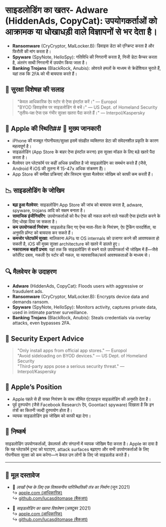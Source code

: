 # साइडलोडिंग का खतर- **Adware** (HiddenAds, CopyCat): उपयोगकर्ताओं को आक्रामक या धोखाधड़ी वाले विज्ञापनों से भर देता है।  
- **Ransomware** (CryCryptor, MalLocker.B): डिवाइस डेटा को एन्क्रिप्ट करता है और फिरौती की मांग करता है।  
- **Spyware** (SpyNote, HelloSpy): गतिविधि की निगरानी करता है, निजी डेटा कैप्चर करता है, अंतरंग साथी निगरानी में उपयोग किया जाता है।  
- **Banking Trojans** (BlackRock, Anubis): ओवरले हमलों के माध्यम से क्रेडेंशियल चुराते हैं, यहां तक कि 2FA को भी बायपास करते हैं।  

## 🧠 सुरक्षा विशेषज्ञ की सलाह  

> "केवल आधिकारिक ऐप स्टोर से ऐप्स इंस्टॉल करें।" — Europol  
> "BYOD डिवाइसेस पर साइडलोडिंग से बचें।" — US Dept. of Homeland Security  
> "तृतीय-पक्ष ऐप्स एक गंभीर सुरक्षा खतरा पैदा करते हैं।" — Interpol/Kaspersky  

## 🚫 Apple की स्थिति## 📌 मुख्य जानकारी  

- iPhone की मजबूत गोपनीयता/सुरक्षा इसमें संग्रहीत व्यक्तिगत डेटा की संवेदनशील प्रकृति के कारण महत्वपूर्ण है।  
- साइडलोडिंग (App Store के बाहर ऐप्स इंस्टॉल करना) इस सुरक्षा मॉडल के लिए बड़े खतरे पैदा करता है।  
- मैलवेयर उन प्लेटफॉर्म पर कहीं अधिक प्रचलित है जो साइडलोडिंग का समर्थन करते हैं (जैसे, Android में iOS की तुलना में 15-47x अधिक संक्रमण हैं)।  
- App Store की समीक्षा प्रक्रियाएं और सिस्टम सुरक्षा मैलवेयर जोखिम को काफी कम करती हैं।  

## 📉 साइडलोडिंग के जोखिम  

- **बढ़ा हुआ मैलवेयर**: साइडलोडिंग App Store की जांच को बायपास करता है, adware, spyware, trojans आदि को सक्षम बनाता है।  
- **सामाजिक इंजीनियरिंग**: उपयोगकर्ताओं को वैध ऐप्स की नकल करने वाले नकली ऐप्स इंस्टॉल करने के लिए धोखा दिया जा सकता है।  
- **कम उपयोगकर्ता नियंत्रण**: साइडलोड किए गए ऐप्स माता-पिता के नियंत्रण, ऐप ट्रैकिंग पारदर्शिता, या अनुमति प्रॉम्प्ट को बायपास कर सकते हैं।  
- **कमजोर प्लेटफॉर्म सुरक्षा**: मालिकाना APIs या OS internals को उजागर करने की आवश्यकता हो सकती है, iOS की मुख्य सुरक्षा architecture को खतरे में डालते हुए।  
- **नकारात्मक बाहरी प्रभाव**: यहां तक कि साइडलोडिंग से बचने वाले उपयोगकर्ता भी जोखिम में हैं—जैसे कॉर्पोरेट दबाव, नकली ऐप स्टोर की नकल, या व्यावसायिक/कार्य आवश्यकताओं के माध्यम से।  

## 🔍 मैलवेयर के उदाहरण  

- **Adware** (HiddenAds, CopyCat): Floods users with aggressive or fraudulent ads.  
- **Ransomware** (CryCryptor, MalLocker.B): Encrypts device data and demands ransom.  
- **Spyware** (SpyNote, HelloSpy): Monitors activity, captures private data, used in intimate partner surveillance.  
- **Banking Trojans** (BlackRock, Anubis): Steals credentials via overlay attacks, even bypasses 2FA.  

## 🧠 Security Expert Advice  

> "Only install apps from official app stores." — Europol  
> "Avoid sideloading on BYOD devices." — US Dept. of Homeland Security  
> "Third-party apps pose a serious security threat." — Interpol/Kaspersky  

## 🚫 Apple’s Position  

- Apple पहले से ही सख्त नियंत्रण के साथ सीमित एंटरप्राइज साइडलोडिंग की अनुमति देता है।  
- पूर्व दुरुपयोग (जैसे Facebook Research ऐप, Goontact spyware) दिखाता है कि इन तंत्रों का कितनी जल्दी दुरुपयोग होता है।  
- व्यापक साइडलोडिंग इस जोखिम को काफी बढ़ा देगा।  

## 📎 निष्कर्ष  

साइडलोडिंग उपयोगकर्ताओं, डेवलपर्स और संगठनों में व्यापक जोखिम पैदा करता है। Apple का दावा है कि यह प्लेटफॉर्म ट्रस्ट को घटाएगा, attack surfaces बढ़ाएगा और सभी उपयोगकर्ताओं के लिए गोपनीयता सुरक्षा को कम करेगा—न केवल उन लोगों के लिए जो साइडलोड करते हैं।  

---  

## 📄 मूल दस्तावेज  

- 🧷 *लाखों ऐप्स के लिए एक विश्वसनीय पारिस्थितिकी तंत्र का निर्माण* (जून 2021)  
  ↪️ [apple.com (आधिकारिक)](https://www.apple.com/privacy/docs/Building_a_Trusted_Ecosystem_for_Millions_of_Apps.pdf)  
  ↪️ [github.com/lucasditomase (बैकअप)](https://github.com/lucasditomase/app-restrictions/blob/main/summary.pdf)  

- 🧷 *साइडलोडिंग का खतरा विश्लेषण* (अक्टूबर 2021)  
  ↪️ [apple.com (आधिकारिक)](https://www.apple.com/privacy/docs/Building_a_Trusted_Ecosystem_for_Millions_of_Apps_A_Threat_Analysis_of_Sideloading.pdf)  
  ↪️ [github.com/lucasditomase (बैकअप)](https://github.com/lucasditomase/app-restrictions/blob/main/threat-analysis.pdf)  
